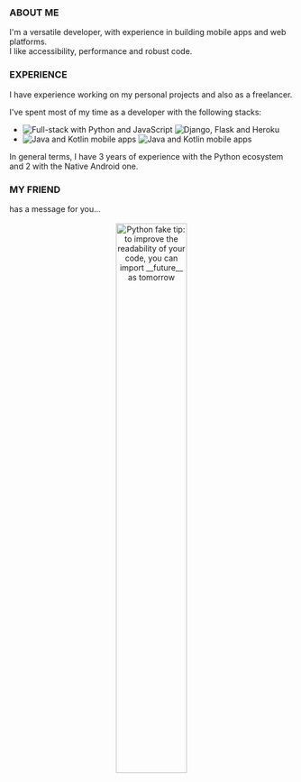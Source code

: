 <h3>ABOUT ME</h3>

I'm a versatile developer, with experience in building mobile apps and web platforms.<br>I like accessibility, performance and robust code.

<h3>EXPERIENCE</h3>

I have experience working on my personal projects and also as a freelancer.

I've spent most of my time as a developer with the following stacks:
- <img src="https://img.shields.io/badge/Python | JavaScript-Full--stack-white?labelColor=black" alt="Full-stack with Python and JavaScript"> <img src="https://img.shields.io/badge/-Django -- Celery -- Heroku-grey" alt="Django, Flask and Heroku">
- <img src="https://img.shields.io/badge/Native | Android-Mobile--Application-white?labelColor=black" alt="Java and Kotlin mobile apps"> <img src="https://img.shields.io/badge/-Kotlin -- Java -- Jetpack -grey" alt="Java and Kotlin mobile apps">

In general terms, I have 3 years of experience with the Python ecosystem and 2 with the Native Android one.

<h3>MY FRIEND</h3>
has a message for you...

<br>
<br>
<div align="center">
  <img src="https://user-images.githubusercontent.com/38964964/167205200-026483f2-8b0f-4101-b76f-96347a246889.png" width="50%" alt="Python fake tip: to improve the readability of your code, you can import __future__ as tomorrow">
</div>
<br>
